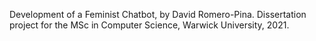 Development of a Feminist Chatbot, by David Romero-Pina.
Dissertation project for the MSc in Computer Science, Warwick University, 2021.
